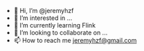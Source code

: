 - 👋 Hi, I’m @jeremyhzf
- 👀 I’m interested in ...
- 🌱 I’m currently learning Flink
- 💞️ I’m looking to collaborate on ...
- 📫 How to reach me jeremyhzf@gmail.com

<!---
jeremyhzf/jeremyhzf is a ✨ special ✨ repository because its `README.md` (this file) appears on your GitHub profile.
You can click the Preview link to take a look at your changes.
--->
